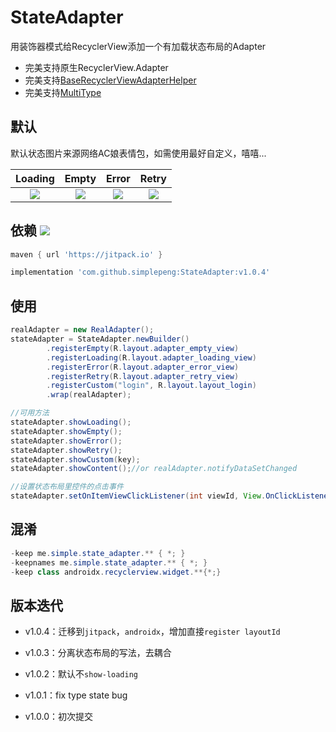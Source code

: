 # StateAdapter

用装饰器模式给RecyclerView添加一个有加载状态布局的Adapter

* 完美支持原生RecyclerView.Adapter
* 完美支持[BaseRecyclerViewAdapterHelper](https://github.com/CymChad/BaseRecyclerViewAdapterHelper)
* 完美支持[MultiType](https://github.com/drakeet/MultiType)

## 默认

默认状态图片来源网络AC娘表情包，如需使用最好自定义，嘻嘻...

|  Loading  | Empty | Error | Retry |
|  :--:  | :--:  |  :--:  |  :--:  |
| ![](https://i.loli.net/2019/11/06/9emTI2Wkj36Opdl.png) | ![](https://i.loli.net/2019/11/06/VJqFStfwnMHN7dy.png) | ![](https://i.loli.net/2019/11/06/ERNpLygI1oM9tPb.png) | ![](https://i.loli.net/2019/11/06/igtEjTVl85Cov2Z.png) |

## 依赖 [![](https://jitpack.io/v/simplepeng/StateAdapter.svg)](https://jitpack.io/#simplepeng/StateAdapter)

```groovy
maven { url 'https://jitpack.io' }
```

```groovy
implementation 'com.github.simplepeng:StateAdapter:v1.0.4'
```


## 使用

```java
realAdapter = new RealAdapter();
stateAdapter = StateAdapter.newBuilder()
        .registerEmpty(R.layout.adapter_empty_view)
        .registerLoading(R.layout.adapter_loading_view)
        .registerError(R.layout.adapter_error_view)
        .registerRetry(R.layout.adapter_retry_view)
        .registerCustom("login", R.layout.layout_login)
        .wrap(realAdapter);

//可用方法
stateAdapter.showLoading();
stateAdapter.showEmpty();
stateAdapter.showError();
stateAdapter.showRetry();
stateAdapter.showCustom(key);
stateAdapter.showContent();//or realAdapter.notifyDataSetChanged

//设置状态布局里控件的点击事件
stateAdapter.setOnItemViewClickListener(int viewId, View.OnClickListener listener)
```

## 混淆

```java
-keep me.simple.state_adapter.** { *; }
-keepnames me.simple.state_adapter.** { *; }
-keep class androidx.recyclerview.widget.**{*;}
```

## 版本迭代

* v1.0.4：迁移到`jitpack`，`androidx`，增加直接`register layoutId`

* v1.0.3：分离状态布局的写法，去耦合
* v1.0.2：默认不`show-loading`
* v1.0.1：fix type state bug
* v1.0.0：初次提交
